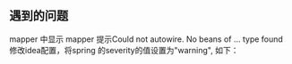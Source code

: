 
## 遇到的问题
mapper 中显示 mapper 提示Could not autowire. No beans of … type found
修改idea配置，将spring 的severity的值设置为"warning", 如下：